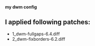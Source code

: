 **my dwm config**

I applied following patches:
---
* 1_dwm-fullgaps-6.4.diff
* 2_dwm-fixborders-6.2.diff

